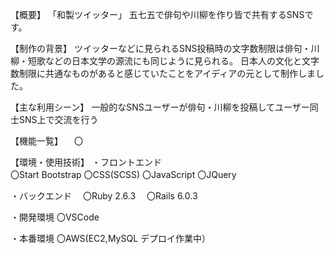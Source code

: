 【概要】
「和製ツイッター」
五七五で俳句や川柳を作り皆で共有するSNSです。

【制作の背景】
ツイッターなどに見られるSNS投稿時の文字数制限は俳句・川柳・短歌などの日本文学の源流にも同じように見られる。
日本人の文化と文字数制限に共通なものがあると感じていたことをアイディアの元として制作しました。

【主な利用シーン】
一般的なSNSユーザーが俳句・川柳を投稿してユーザー同士SNS上で交流を行う

【機能一覧】
　〇


【環境・使用技術】
・フロントエンド  
  〇Start Bootstrap
  〇CSS(SCSS)
  〇JavaScript
  〇JQuery
  
・バックエンド 
　〇Ruby 2.6.3
　〇Rails 6.0.3
 
・開発環境
  〇VSCode
 
・本番環境
  〇AWS(EC2,MySQL デプロイ作業中）





